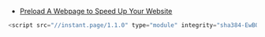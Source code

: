 


- [Preload A Webpage to Speed Up Your Website](https://edgetalk.net/preload-a-webpage-to-speed-up-your-website/)
```js
<script src="//instant.page/1.1.0" type="module" integrity="sha384-EwBObn5QAxP8f09iemwAJljc+sU+eUXeL9vSBw1eNmVarwhKk2F9vBEpaN9rsrtp"></script>
```